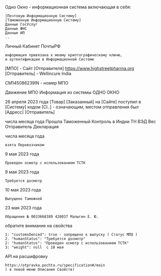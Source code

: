 Одно Окно - информационная система 
включающая в себя:

    [Почтовую Информационную Систему]
    [Таможенную Информационную Систему]
    Данные ГосУслуг
    Данные ФНС
    Данные ИП
    ..


Личный Кабинет ПочтыРФ

    информация привязана к моему криптографическому ключю, 
    и аутентификации в Информационной Системе



[МПО] -
Сайт [Отправителя]  https://www.highstreetpharma.org
[Отправитель] - Wellincure India


CM145086239IN - номер МПО


Движение МПО
Информация из системы ОДНО ОКНО


26 апреля 2023 года
  [Товар] [Заказанный] на [Сайте] 
  поступил в [Систему] 
  кодом [СI..] - означающим,
  местом отправления 
    был [Адресс]
  [Отправитель]
  
числа месяца года 
  Прошла Таможенный Контроль в Индии
  ТН ВЭД
  Вес
  Отправитель
  Декларация




числа месяца года

    взята Перевозчиком

9 мая 2023 года

    Проведен осмотр с использованием ТСТК

9 мая 2023 года

    Требуется досмотр
    

10 мая 2023 года

    Выпущено Таможней

23 мая 2023 года 

    Обращение № 0033668389 420037 Малыгин Е. Ю.


обратите внимание на свойства 

    1: "customsDenied": true - запрещено к выпуску ( Статус МПО )
    2. "humanStatus": "Требуется досмотр"
    2: "humanStatus": "Проведен осмотр с использованием ТСТК"
    3: "weight": null  с 10 мая

API на расшифровку
    
    https://otpravka.pochta.ru/specification#/main 
    ( в левой меню Описание Свойств)

